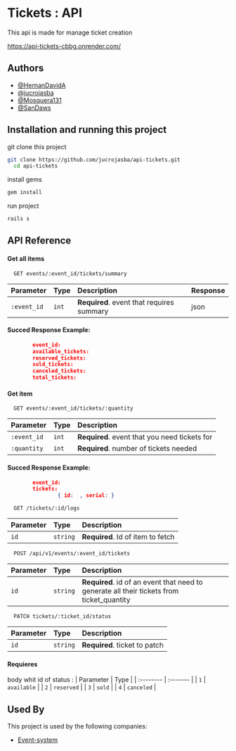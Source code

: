 
# Tickets : API

This api is made for manage ticket creation


https://api-tickets-cbbg.onrender.com/


## Authors

- [@HernanDavidA](https://www.github.com/HernanDavidA)
- [@jucrojasba ](https://www.github.com/jucrojasba)
- [@Mosquera131 ](https://www.github.com/Mosquera131)
- [@SanDaws ](https://www.github.com/SanDaws )


## Installation and running this project

git clone this project

```bash
git clone https://github.com/jucrojasba/api-tickets.git
  cd api-tickets
```
install gems
```bash
gem install
```
run project
```bash
rails s
```

    
## API Reference

#### Get all items

```http
  GET events/:event_id/tickets/summary
```

| Parameter | Type     | Description                |Response|
| :-------- | :------- | :------------------------- |:----------|
| `:event_id` | `int` | **Required**. event  that requires summary |json|

#### Succed Response Example:
```JSON
        event_id: 
        available_tickets: 
        reserved_tickets: 
        sold_tickets:
        canceled_tickets: 
        total_tickets: 
```

#### Get item

```http
  GET events/:event_id/tickets/:quantity
```

| Parameter | Type     | Description                       |
| :-------- | :------- | :-------------------------------- |
| `:event_id`      | `int` | **Required**. event that you need tickets for   |
| `:quantity`      | `int` | **Required**. number of tickets needed|

#### Succed Response Example:
```JSON
        event_id: 
        tickets:
                { id:  , serial: }
```


```http
  GET /tickets/:id/logs
```

| Parameter | Type     | Description                       |
| :-------- | :------- | :-------------------------------- |
| `id`      | `string` | **Required**. Id of item to fetch |

```http
  POST /api/v1/events/:event_id/tickets
```

| Parameter | Type     | Description                       |
| :-------- | :------- | :-------------------------------- |
| `id`      | `string` | **Required**. id of an event that need to generate all their tickets from ticket_quantity  |

```http
  PATCH tickets/:ticket_id/status
```

| Parameter | Type     | Description                       |
| :-------- | :------- | :-------------------------------- |
| `id`      | `string` | **Required**. ticket to patch |

#### Requieres
body whit id of status :
| Parameter | Type     | 
| :-------- | :------- | 
| `1`      | `available` |
| `2`      | `reserved` |
| `3`      | `sold` |
| `4`      | `canceled` |








## Used By

This project is used by the following companies:

- [Event-system](https://github.com/Riwi-io-Medellin/Rails-event-system )


